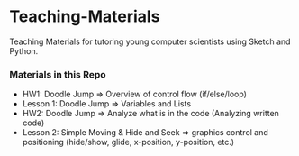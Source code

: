 # Teaching-Materials
Teaching Materials for tutoring young computer scientists using Sketch and Python.

### Materials in this Repo
- HW1: Doodle Jump => Overview of control flow (if/else/loop)
- Lesson 1: Doodle Jump => Variables and Lists
- HW2: Doodle Jump => Analyze what is in the code (Analyzing written code)
- Lesson 2: Simple Moving & Hide and Seek => graphics control and positioning (hide/show, glide, x-position, y-position, etc.)
